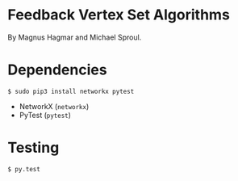 # Feedback Vertex Set Algorithms

By Magnus Hagmar and Michael Sproul.

# Dependencies

```
$ sudo pip3 install networkx pytest
```

* NetworkX (`networkx`)
* PyTest (`pytest`)

# Testing

```
$ py.test
```
